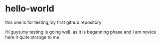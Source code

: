 # hello-world
this one is for testing,my first github repository


Hi guys,my testing is going well.
as it is beganning phase and i am novice here it quite strange to me.
